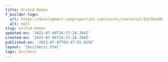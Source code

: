 ```yaml
---
title: Orchid Homes
f_builder-logo:
  url: https://development.nanproperties.com/assets//external/62c5ba40ddcd435972d7d810_original.png%20logo%20(2).png
  alt: null
slug: orchid-homes
updated-on: '2022-07-06T16:37:26.394Z'
created-on: '2022-07-06T16:37:26.394Z'
published-on: '2022-07-07T03:47:55.919Z'
layout: '[builders].html'
tags: builders
---
```



